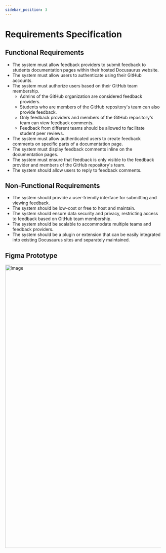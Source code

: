 ```yaml
---
sidebar_position: 3
---
```


# Requirements Specification

## Functional Requirements

- The system must allow feedback providers to submit feedback to students documentation pages within their hosted Docusaurus website.
- The system must allow users to authenticate using their GitHub accounts.
- The system must authorize users based on their GitHub team membership.
  - Admins of the GitHub organization are considered feedback providers.
  - Students who are members of the GitHub repository's team can also provide feedback.
  - Only feedback providers and members of the GitHub repository's team can view feedback comments.
  - Feedback from different teams should be allowed to facilitate student peer reviews.
- The system must allow authenticated users to create feedback comments on specific parts of a documentation page.
- The system must display feedback comments inline on the documentation pages.
- The system must ensure that feedback is only visible to the feedback provider and members of the GitHub repository's team.
- The system should allow users to reply to feedback comments.

## Non-Functional Requirements

- The system should provide a user-friendly interface for submitting and viewing feedback.
- The system should be low-cost or free to host and maintain.
- The system should ensure data security and privacy, restricting access to feedback based on GitHub team membership.
- The system should be scalable to accommodate multiple teams and feedback providers.
- The system should be a plugin or extension that can be easily integrated into existing Docusaurus sites and separately maintained.

## Figma Prototype

<a href="https://www.figma.com/proto/zHZW85y4nRNzZRcmg9xi51/Untitled?node-id=4-529&starting-point-node-id=4%3A528&t=7e7Lbsg5wVeiKtwj-1"><img width="1465" height="912" alt="Image" src="https://github.com/user-attachments/assets/3d7ca017-7390-49ef-8e97-42e95ad0197c" /></a>
